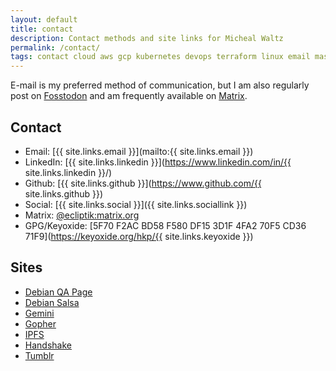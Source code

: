 ```yaml
---
layout: default
title: contact
description: Contact methods and site links for Micheal Waltz
permalink: /contact/
tags: contact cloud aws gcp kubernetes devops terraform linux email mastodon linkedin github debian gemini gopher ipfs handshake
---
```


E-mail is my preferred method of communication, but I am also regularly post on [Fosstodon](https://fosstodon.org/) and am frequently available on [Matrix](https://matrix.org).

## Contact

- Email: [{{ site.links.email }}](mailto:{{ site.links.email }})
- LinkedIn: [{{ site.links.linkedin }}](https://www.linkedin.com/in/{{ site.links.linkedin }}/)
- Github: [{{ site.links.github }}](https://www.github.com/{{ site.links.github }})
- Social: [{{ site.links.social }}]({{ site.links.sociallink }})
- Matrix: [@ecliptik:matrix.org](https://matrix.org)
- GPG/Keyoxide: [5F70 F2AC BD58 F580 DF15  3D1F 4FA2 70F5 CD36 71F9](https://keyoxide.org/hkp/{{ site.links.keyoxide }})

## Sites
- [Debian QA Page](https://qa.debian.org/developer.php?email=ecliptik%40gmail.com)
- [Debian Salsa](https://salsa.debian.org/ecliptik)
- [Gemini](gemini://rawtext.club/~ecliptik/)
- [Gopher](gopher://rawtext.club:70/1~ecliptik)
- [IPFS](ipns://ecliptik.eth)
- [Handshake](https://ecliptik.hns.to)
- [Tumblr](https://ecliptik.tumblr.com/)
